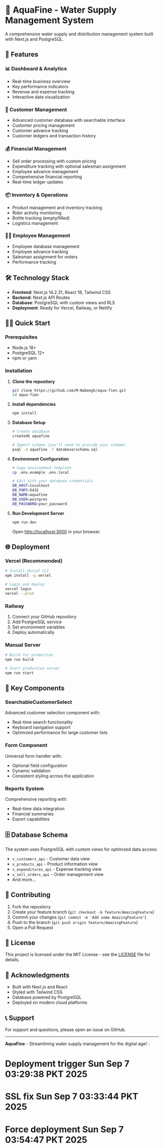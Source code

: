 # 🌊 AquaFine - Water Supply Management System

A comprehensive water supply and distribution management system built with Next.js and PostgreSQL.

## 🚀 Features

### 📊 Dashboard & Analytics
- Real-time business overview
- Key performance indicators
- Revenue and expense tracking
- Interactive data visualization

### 👥 Customer Management
- Advanced customer database with searchable interface
- Customer pricing management
- Customer advance tracking
- Customer ledgers and transaction history

### 💰 Financial Management
- Sell order processing with custom pricing
- Expenditure tracking with optional salesman assignment
- Employee advance management
- Comprehensive financial reporting
- Real-time ledger updates

### 📦 Inventory & Operations
- Product management and inventory tracking
- Rider activity monitoring
- Bottle tracking (empty/filled)
- Logistics management

### 👨‍💼 Employee Management
- Employee database management
- Employee advance tracking
- Salesman assignment for orders
- Performance tracking

## 🛠️ Technology Stack

- **Frontend**: Next.js 14.2.31, React 18, Tailwind CSS
- **Backend**: Next.js API Routes
- **Database**: PostgreSQL with custom views and RLS
- **Deployment**: Ready for Vercel, Railway, or Netlify

## 🏃‍♂️ Quick Start

### Prerequisites
- Node.js 18+ 
- PostgreSQL 12+
- npm or yarn

### Installation

1. **Clone the repository**
   ```bash
   git clone https://github.com/M-Nabeegh/aqua-fien.git
   cd aqua-fien
   ```

2. **Install dependencies**
   ```bash
   npm install
   ```

3. **Database Setup**
   ```bash
   # Create database
   createdb aquafine
   
   # Import schema (you'll need to provide your schema)
   psql -d aquafine -f database/schema.sql
   ```

4. **Environment Configuration**
   ```bash
   # Copy environment template
   cp .env.example .env.local
   
   # Edit with your database credentials
   DB_HOST=localhost
   DB_PORT=5432
   DB_NAME=aquafine
   DB_USER=postgres
   DB_PASSWORD=your_password
   ```

5. **Run Development Server**
   ```bash
   npm run dev
   ```

   Open [http://localhost:3000](http://localhost:3000) in your browser.

## 🌐 Deployment

### Vercel (Recommended)
```bash
# Install Vercel CLI
npm install -g vercel

# Login and deploy
vercel login
vercel --prod
```

### Railway
1. Connect your GitHub repository
2. Add PostgreSQL service
3. Set environment variables
4. Deploy automatically

### Manual Server
```bash
# Build for production
npm run build

# Start production server
npm run start
```

## 📱 Key Components

### SearchableCustomerSelect
Advanced customer selection component with:
- Real-time search functionality
- Keyboard navigation support
- Optimized performance for large customer lists

### Form Component
Universal form handler with:
- Optional field configuration
- Dynamic validation
- Consistent styling across the application

### Reports System
Comprehensive reporting with:
- Real-time data integration
- Financial summaries
- Export capabilities

## 🗄️ Database Schema

The system uses PostgreSQL with custom views for optimized data access:
- `v_customers_api` - Customer data view
- `v_products_api` - Product information view
- `v_expenditures_api` - Expense tracking view
- `v_sell_orders_api` - Order management view
- And more...

## 🤝 Contributing

1. Fork the repository
2. Create your feature branch (`git checkout -b feature/AmazingFeature`)
3. Commit your changes (`git commit -m 'Add some AmazingFeature'`)
4. Push to the branch (`git push origin feature/AmazingFeature`)
5. Open a Pull Request

## 📝 License

This project is licensed under the MIT License - see the [LICENSE](LICENSE) file for details.

## 🙏 Acknowledgments

- Built with Next.js and React
- Styled with Tailwind CSS
- Database powered by PostgreSQL
- Deployed on modern cloud platforms

## 📞 Support

For support and questions, please open an issue on GitHub.

---

**AquaFine** - Streamlining water supply management for the digital age! 💧
# Deployment trigger Sun Sep  7 03:29:38 PKT 2025
# SSL fix Sun Sep  7 03:33:44 PKT 2025
# Force deployment Sun Sep  7 03:54:47 PKT 2025
